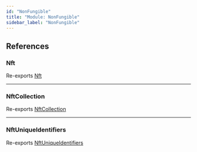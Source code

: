 ```yaml
---
id: "NonFungible"
title: "Module: NonFungible"
sidebar_label: "NonFungible"
---
```


## References

### Nft

Re-exports [Nft](../../../../../classes/API/Entities/Asset/NonFungible/Nft/Nft.md)

___

### NftCollection

Re-exports [NftCollection](../../../../../classes/API/Entities/Asset/NonFungible/NftCollection/NftCollection.md)

___

### NftUniqueIdentifiers

Re-exports [NftUniqueIdentifiers](Nft/Nft.md#nftuniqueidentifiers)
